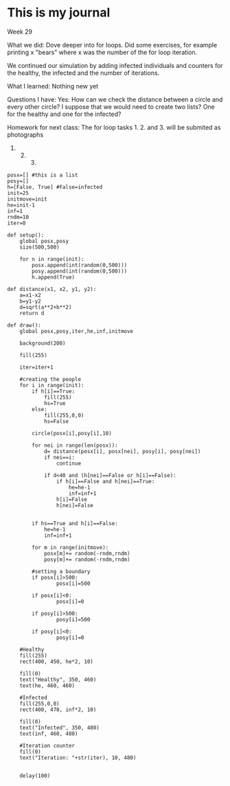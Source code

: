 # This is my journal

Week 29

What we did:
 Dove deeper into for loops. Did some exercises, for example printing x "bears" where x was the number of the for loop iteration.

 We continued our simulation by adding infected individuals and counters for the healthy, the infected and the number of iterations.

What I learned:
 Nothing new yet
 
Questions I have:
 Yes:
How can we check the distance between a circle and every other circle?
I suppose that we would need to create two lists? One for the healthy and one for the infected?

 
Homework for next class:
 The for loop tasks 1. 2. and 3. will be submited as photographs
 
 1. 2. 3.
```
posx=[] #this is a list
posy=[]
h=[False, True] #False=infected
init=25
initmove=init
he=init-1
inf=1
rndm=10
iter=0

def setup():
    global posx,posy
    size(500,500)
    
    for n in range(init):
        posx.append(int(random(0,500)))
        posy.append(int(random(0,500)))
        h.append(True)
        
def distance(x1, x2, y1, y2):
    a=x1-x2
    b=y1-y2
    d=sqrt(a**2+b**2)
    return d

def draw():
    global posx,posy,iter,he,inf,initmove
    
    background(200)
  
    fill(255)
    
    iter=iter+1
        
    #creating the people
    for i in range(init):
        if h[i]==True: 
            fill(255)
            hs=True
        else:
            fill(255,0,0)
            hs=False
            
        circle(posx[i],posy[i],10)
        
        for nei in range(len(posx)):
            d= distance(posx[i], posx[nei], posy[i], posy[nei])
            if nei==i:
                continue
            
            if d<40 and (h[nei]==False or h[i]==False):
                if h[i]==False and h[nei]==True:
                    he=he-1
                    inf=inf+1    
                h[i]=False
                h[nei]=False
                
                
        if hs==True and h[i]==False:
            he=he-1
            inf=inf+1
        
        for m in range(initmove):        
            posx[m]+= random(-rndm,rndm)
            posy[m]+= random(-rndm,rndm)
            
        #setting a boundary
        if posx[i]>500:
                posx[i]=500
                    
        if posx[i]<0:
                posx[i]=0
                
        if posy[i]>500:
                posy[i]=500
                
        if posy[i]<0:
                posy[i]=0
    
    #Healthy
    fill(255)
    rect(400, 450, he*2, 10)
    
    fill(0)
    text("Healthy", 350, 460)
    text(he, 460, 460)
    
    #Infected
    fill(255,0,0)
    rect(400, 470, inf*2, 10)
    
    fill(0)
    text("Infected", 350, 480)
    text(inf, 460, 480)
    
    #Iteration counter
    fill(0)
    text("Iteration: "+str(iter), 10, 480)
    
    
    delay(100)
```
